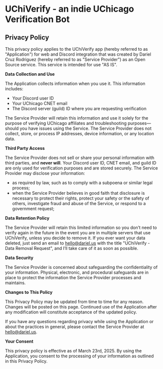 # UChiVerify - an indie UChicago Verification Bot

## Privacy Policy

This privacy policy applies to the UChiVerify app (hereby referred to as "Application") for web and Discord integration that was created by Dariel Cruz Rodriguez (hereby referred to as "Service Provider") as an Open Source service. This service is intended for use "AS IS".

**Data Collection and Use**

The Application collects information when you use it. This information includes:

*   Your Discord user ID
*   Your UChicago CNET email
*   The Discord server (guild) ID where you are requesting verification

The Service Provider will retain this information and use it solely for the purpose of verifying UChicago affiliates and troubleshooting purposes— should you have issues using the Service. The Service Provider does not collect, store, or process IP addresses, device information, or any location data.

**Third Party Access**

The Service Provider does not sell or share your personal information with third parties, and __**never will**__. Your Discord user ID, CNET email, and guild ID are only used for verification purposes and are stored securely. The Service Provider may disclose your information:

*   as required by law, such as to comply with a subpoena or similar legal process;
*   when the Service Provider believes in good faith that disclosure is necessary to protect their rights, protect your safety or the safety of others, investigate fraud and abuse of the Service, or respond to a government request;

**Data Retention Policy**

The Service Provider will retain this limited information so you don’t need to verify again in the future in the event you are in multiple servers that use UChiVerify, unless you decide to remove it. If you ever want your data deleted, just send an email to hello@dariel.us with the title "UChiVerify - Data Removal Request", and I’ll take care of it as soon as possible.

**Data Security**

The Service Provider is concerned about safeguarding the confidentiality of your information. Physical, electronic, and procedural safeguards are in place to protect the information the Service Provider processes and maintains.

**Changes to This Policy**

This Privacy Policy may be updated from time to time for any reason. Changes will be posted on this page. Continued use of the Application after any modification will constitute acceptance of the updated policy.

If you have any questions regarding privacy while using the Application or about the practices in general, please contact the Service Provider at hello@dariel.us.

**Your Consent**

This privacy policy is effective as of March 23rd, 2025. By using the Application, you consent to the processing of your information as outlined in this Privacy Policy. 

